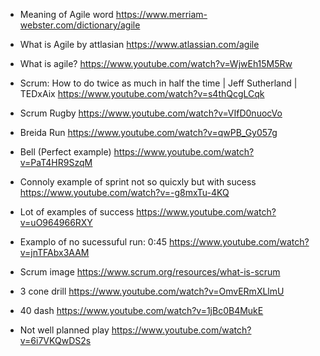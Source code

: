 - Meaning of Agile word
https://www.merriam-webster.com/dictionary/agile

- What is Agile by attlasian
https://www.atlassian.com/agile

- What is agile?
https://www.youtube.com/watch?v=WjwEh15M5Rw

- Scrum: How to do twice as much in half the time | Jeff Sutherland | TEDxAix
https://www.youtube.com/watch?v=s4thQcgLCqk

- Scrum Rugby
https://www.youtube.com/watch?v=VIfD0nuocVo

- Breida Run 
https://www.youtube.com/watch?v=qwPB_Gy057g

- Bell (Perfect example)
https://www.youtube.com/watch?v=PaT4HR9SzqM


- Connoly example of sprint not so quicxly but with sucess
https://www.youtube.com/watch?v=-g8mxTu-4KQ


- Lot of examples of success
https://www.youtube.com/watch?v=uO964966RXY

- Examplo of no sucessuful run: 0:45
https://www.youtube.com/watch?v=jnTFAbx3AAM


- Scrum image
https://www.scrum.org/resources/what-is-scrum


- 3 cone drill
https://www.youtube.com/watch?v=OmvERmXLlmU

- 40 dash
https://www.youtube.com/watch?v=1jBc0B4MukE

- Not well planned play
https://www.youtube.com/watch?v=6i7VKQwDS2s
